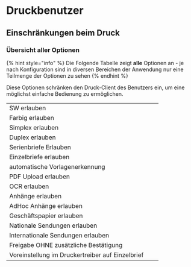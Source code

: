 # Druckbenutzer

## Einschränkungen beim Druck

### Übersicht aller Optionen <a href="#einschraenkungen-beim-druck" id="einschraenkungen-beim-druck"></a>

{% hint style="info" %}
Die Folgende Tabelle zeigt **alle** Optionen an - je nach Konfiguration sind in diversen Bereichen der Anwendung nur eine Teilmenge der Optionen zu sehen
{% endhint %}

Diese Optionen schränken den Druck-Client des Benutzers ein, um eine möglichst einfache Bedienung zu ermöglichen.

|                                                  |   |   |
| ------------------------------------------------ | - | - |
| SW erlauben                                      |   |   |
| Farbig erlauben                                  |   |   |
| Simplex erlauben                                 |   |   |
| Duplex erlauben                                  |   |   |
| Serienbriefe Erlauben                            |   |   |
| Einzelbriefe erlauben                            |   |   |
| automatische Vorlagenerkennung                   |   |   |
| PDF Upload erlauben                              |   |   |
| OCR erlauben                                     |   |   |
| Anhänge erlauben                                 |   |   |
| AdHoc Anhänge erlauben                           |   |   |
| Geschäftspapier erlauben                         |   |   |
| Nationale Sendungen erlauben                     |   |   |
| Internationale Sendungen erlauben                |   |   |
| Freigabe OHNE zusätzliche Bestätigung            |   |   |
| Voreinstellung im Druckertreiber auf Einzelbrief |   |   |



